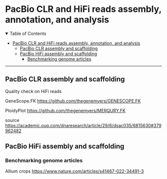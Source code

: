 # PacBio CLR and HiFi reads assembly, annotation, and analysis 

<details open="open">
<summary>Table of Contents</summary>

- [PacBio CLR and HiFi reads assembly, annotation, and analysis](#pacbio-clr-and-hifi-reads-assembly-annotation-and-analysis)
  - [PacBio CLR assembly and scaffolding](#pacbio-clr-assembly-and-scaffolding)
  - [PacBio HiFi assembly and scaffolding](#pacbio-hifi-assembly-and-scaffolding)
    - [Benchmarking genome articles](#benchmarking-genome-articles)


</details>

---
## PacBio CLR assembly and scaffolding

Quality check on HiFi reads

GeneScope.FK <https://github.com/thegenemyers/GENESCOPE.FK>

PloidyPlot <https://github.com/thegenemyers/MERQURY.FK>

source <https://academic.oup.com/dnaresearch/article/29/6/dsac035/6815630#379962482>

## PacBio HiFi assembly and scaffolding

### Benchmarking genome articles

Allium crops <https://www.nature.com/articles/s41467-022-34491-3>
